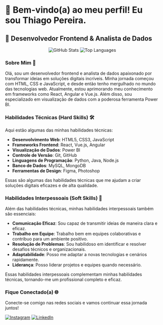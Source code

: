 # 👋 Bem-vindo(a) ao meu perfil! Eu sou Thiago Pereira.

## 💼 Desenvolvedor Frontend & Analista de Dados

<div align="center">
   <img src="https://github-readme-stats.vercel.app/api?username=thiago-rspereira&show_icons=true&theme=tokyonight&include_all_commits=true&count_private=true" alt="GitHub Stats">
   <img src="https://github-readme-stats.vercel.app/api/top-langs/?username=thiago-rspereira&layout=compact&langs_count=8&theme=tokyonight" alt="Top Languages">
</div>

### Sobre Mim 🚀

Olá, sou um desenvolvedor frontend e analista de dados apaixonado por transformar ideias em soluções digitais incríveis. Minha jornada começou com HTML, CSS e JavaScript, e desde então tenho mergulhado no mundo das tecnologias web. Atualmente, estou aprimorando meu conhecimento em frameworks como React, Angular e Vue.js. Além disso, sou especializado em visualização de dados com a poderosa ferramenta Power BI.

### Habilidades Técnicas (Hard Skills) 🛠️

Aqui estão algumas das minhas habilidades técnicas:

- **Desenvolvimento Web**: HTML5, CSS3, JavaScript
- **Frameworks Frontend**: React, Vue.js, Angular
- **Visualização de Dados**: Power BI
- **Controle de Versão**: Git, GitHub
- **Linguagens de Programação**: <i class="fab fa-python"></i> Python, <i class="fab fa-java"></i> Java, <i class="fab fa-node-js"></i> Node.js
- **Banco de Dados**: <i class="fas fa-database"></i> MySQL, <i class="fas fa-database"></i> MongoDB
- **Ferramentas de Design**: <i class="fab fa-figma"></i> Figma, <i class="fab fa-photoshop"></i> Photoshop

Essas são algumas das habilidades técnicas que me ajudam a criar soluções digitais eficazes e de alta qualidade.

### Habilidades Interpessoais (Soft Skills) 🤝

Além das habilidades técnicas, minhas habilidades interpessoais também são essenciais:

- **Comunicação Eficaz**: Sou capaz de transmitir ideias de maneira clara e eficaz.
- **Trabalho em Equipe**: Trabalho bem em equipes colaborativas e contribuo para um ambiente positivo.
- **Resolução de Problemas**: Sou habilidoso em identificar e resolver desafios técnicos e organizacionais.
- **Adaptabilidade**: Posso me adaptar a novas tecnologias e cenários rapidamente.
- **Liderança**: Posso liderar projetos e equipes quando necessário.

Essas habilidades interpessoais complementam minhas habilidades técnicas, tornando-me um profissional completo e eficaz.

### Fique Conectado(a) 🌐

Conecte-se comigo nas redes sociais e vamos continuar essa jornada juntos!

[![Instagram](https://img.shields.io/badge/-Instagram-%23E4405F?style=for-the-badge&logo=instagram&logoColor=white)](https://instagram.com/trspereira)
[![LinkedIn](https://img.shields.io/badge/-LinkedIn-%230077B5?style=for-the-badge&logo=linkedin&logoColor=white)](https://www.linkedin.com/in/trspereira)
